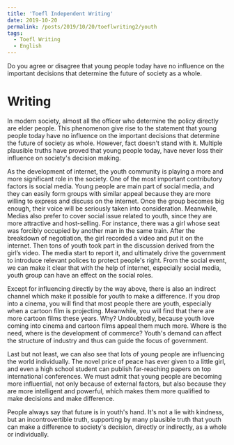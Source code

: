 ```yaml
---
title: 'Toefl Independent Writing'
date: 2019-10-20
permalink: /posts/2019/10/20/toeflwriting2/youth
tags:
  - Toefl Writing
  - English
---
```


Do you agree or disagree that young people today have no influence on the important decisions that determine the future of society as a whole.  

Writing
======
In modern society, almost all the officer who determine the policy directly are elder people. This phenomenon give rise to the statement that young people today have no influence on the important decisions that determine the future of society as whole. However, fact doesn't stand with it. Multiple plausible truths have proved that young people today, have never loss their influence on society's decision making.

As the development of internet, the youth community is playing a more and more significant role in the society. One of the most important contributory factors is social media. Young people are main part of social media, and they can easily form groups with similar appeal because they are more willing to express and discuss on the internet. Once the group becomes big enough, their voice will be seriously taken into consideration. Meanwhile, Medias also prefer to cover social issue related to youth, since they are more attractive and host-selling. For instance, there was a girl whose seat was forcibly occupied by another man in the same train. After the breakdown of negotiation, the girl recorded a video and put it on the internet. Then tons of youth took part in the discussion derived from the girl’s video. The media start to report it, and ultimately drive the government to introduce relevant polices to protect people's right. From the social event, we can make it clear that with the help of internet, especially social media, youth group can have an effect on the social roles.

Except for influencing directly by the way above, there is also an indirect channel which make it possible for youth to make a difference. If you drop into a cinema, you will find that most people there are youth, especially when a cartoon film is projecting. Meanwhile, you will find that there are more cartoon films these years. Why? Undoubtedly, because youth love coming into cinema and cartoon films appeal them much more. Where is the need, where is the development of commerce? Youth's demand can affect the structure of industry and thus can guide the focus of government.

Last but not least, we can also see that lots of young people are influencing the world individually. The novel price of peace has ever given to a little girl, and even a high school student can publish far-reaching papers on top international conferences. We must admit that young people are becoming more influential, not only because of external factors, but also because they are more intelligent and powerful, which makes them more qualified to make decisions and make difference. 

People always say that future is in youth's hand. It's not a lie with kindness, but an incontrovertible truth, supporting by many plausible truth that youth can make a difference to society's decision, directly or indirectly, as a whole or individually.